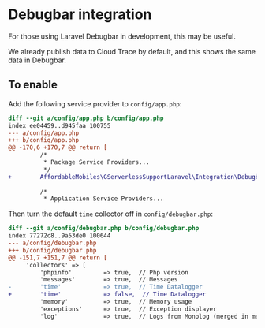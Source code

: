 # Debugbar integration

For those using Laravel Debugbar in development, this may be useful.

We already publish data to Cloud Trace by default, and this shows the same data in Debugbar.

## To enable

Add the following service provider to `config/app.php`:

```diff
diff --git a/config/app.php b/config/app.php
index ee04459..d945faa 100755
--- a/config/app.php
+++ b/config/app.php
@@ -170,6 +170,7 @@ return [
         /*
          * Package Service Providers...
          */
+        AffordableMobiles\GServerlessSupportLaravel\Integration\Debugbar\DebugbarServiceProvider::class,
 
         /*
          * Application Service Providers...
```

Then turn the default `time` collector off in `config/debugbar.php`:

```diff
diff --git a/config/debugbar.php b/config/debugbar.php
index 77272c8..9a53de0 100644
--- a/config/debugbar.php
+++ b/config/debugbar.php
@@ -151,7 +151,7 @@ return [
     'collectors' => [
         'phpinfo'         => true,  // Php version
         'messages'        => true,  // Messages
-        'time'            => true,  // Time Datalogger
+        'time'            => false,  // Time Datalogger
         'memory'          => true,  // Memory usage
         'exceptions'      => true,  // Exception displayer
         'log'             => true,  // Logs from Monolog (merged in messages if enabled)
```